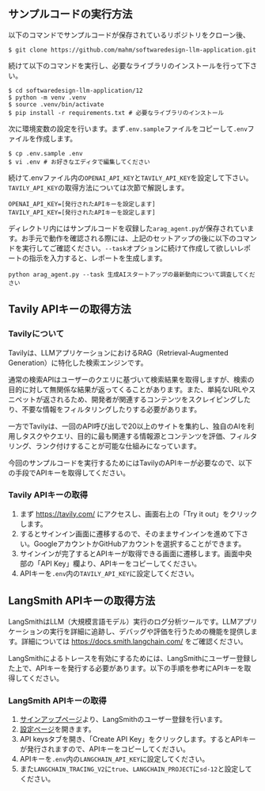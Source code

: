 ## サンプルコードの実行方法

以下のコマンドでサンプルコードが保存されているリポジトリをクローン後、

```
$ git clone https://github.com/mahm/softwaredesign-llm-application.git
```

続けて以下のコマンドを実行し、必要なライブラリのインストールを行って下さい。

```
$ cd softwaredesign-llm-application/12
$ python -m venv .venv
$ source .venv/bin/activate
$ pip install -r requirements.txt # 必要なライブラリのインストール
```

次に環境変数の設定を行います。まず`.env.sample`ファイルをコピーして`.env`ファイルを作成します。

```
$ cp .env.sample .env
$ vi .env # お好きなエディタで編集してください
```

続けて.envファイル内の`OPENAI_API_KEY`と`TAVILY_API_KEY`を設定して下さい。`TAVILY_API_KEY`の取得方法については次節で解説します。

```
OPENAI_API_KEY=[発行されたAPIキーを設定します]
TAVILY_API_KEY=[発行されたAPIキーを設定します]
```

ディレクトリ内にはサンプルコードを収録した`arag_agent.py`が保存されています。お手元で動作を確認される際には、上記のセットアップの後に以下のコマンドを実行してご確認ください。`--task`オプションに続けて作成して欲しいレポートの指示を入力すると、レポートを生成します。

```
python arag_agent.py --task 生成AIスタートアップの最新動向について調査してください
```

## Tavily APIキーの取得方法

### Tavilyについて

Tavilyは、LLMアプリケーションにおけるRAG（Retrieval-Augmented Generation）に特化した検索エンジンです。

通常の検索APIはユーザーのクエリに基づいて検索結果を取得しますが、検索の目的に対して無関係な結果が返ってくることがあります。また、単純なURLやスニペットが返されるため、開発者が関連するコンテンツをスクレイピングしたり、不要な情報をフィルタリングしたりする必要があります。

一方でTavilyは、一回のAPI呼び出しで20以上のサイトを集約し、独自のAIを利用しタスクやクエリ、目的に最も関連する情報源とコンテンツを評価、フィルタリング、ランク付けすることが可能な仕組みになっています。

今回のサンプルコードを実行するためにはTavilyのAPIキーが必要なので、以下の手段でAPIキーを取得してください。

### Tavily APIキーの取得

1. まず https://tavily.com/ にアクセスし、画面右上の「Try it out」をクリックします。
2. するとサインイン画面に遷移するので、そのままサインインを進めて下さい。GoogleアカウントかGitHubアカウントを選択することができます。
3. サインインが完了するとAPIキーが取得できる画面に遷移します。画面中央部の「API Key」欄より、APIキーをコピーしてください。
4. APIキーを`.env`内の`TAVILY_API_KEY`に設定してください。

## LangSmith APIキーの取得方法

LangSmithはLLM（大規模言語モデル）実行のログ分析ツールです。LLMアプリケーションの実行を詳細に追跡し、デバッグや評価を行うための機能を提供します。詳細については https://docs.smith.langchain.com/ をご確認ください。

LangSmithによるトレースを有効にするためには、LangSmithにユーザー登録した上で、APIキーを発行する必要があります。以下の手順を参考にAPIキーを取得してください。

### LangSmith APIキーの取得

1. [サインアップページ](https://smith.langchain.com/)より、LangSmithのユーザー登録を行います。
2. [設定ページ](https://smith.langchain.com/settings)を開きます。
3. API keysタブを開き、「Create API Key」をクリックします。するとAPIキーが発行されますので、APIキーをコピーしてください。
4. APIキーを`.env`内の`LANGCHAIN_API_KEY`に設定してください。
5. また`LANGCHAIN_TRACING_V2`に`true`、`LANGCHAIN_PROJECT`に`sd-12`と設定してください。